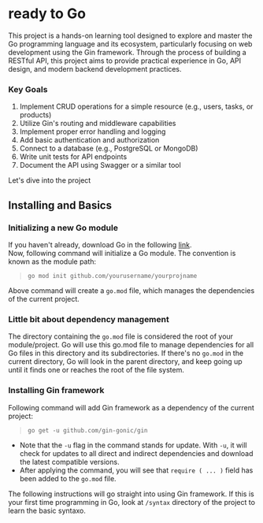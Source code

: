 # ready to Go
This project is a hands-on learning tool designed to explore and master the Go programming language and its ecosystem, particularly focusing on web development using the Gin framework. Through the process of building a RESTful API, this project aims to provide practical experience in Go, API design, and modern backend development practices.

### Key Goals
1. Implement CRUD operations for a simple resource (e.g., users, tasks, or products)
2. Utilize Gin's routing and middleware capabilities
3. Implement proper error handling and logging
4. Add basic authentication and authorization
5. Connect to a database (e.g., PostgreSQL or MongoDB)
6. Write unit tests for API endpoints
7. Document the API using Swagger or a similar tool

Let's dive into the project

## Installing and Basics
### Initializing a new Go module
If you haven't already, download Go in the following [link](https://go.dev/dl/). <br />
Now, following command will initialize a Go module. The convention is known as the module path:

> `go mod init github.com/yourusername/yourprojname`

Above command will create a `go.mod` file, which manages the dependencies of the current project.

### Little bit about dependency management
The directory containing the `go.mod` file is considered the root of your module/project. Go will use this go.mod file to manage dependencies for all Go files in this directory and its subdirectories. If there's no `go.mod` in the current directory, Go will look in the parent directory, and keep going up until it finds one or reaches the root of the file system.

### Installing Gin framework
Following command will add Gin framework as a dependency of the current project:
> `go get -u github.com/gin-gonic/gin`
- Note that the `-u` flag in the command stands for update. With `-u`, it will check for updates to all direct and indirect dependencies and download the latest compatible versions.
- After applying the command, you will see that `require ( ... )` field has been added to the `go.mod` file.

The following instructions will go straight into using Gin framework. If this is your first time programming in Go, look at `/syntax` directory of the project to learn the basic syntaxo.